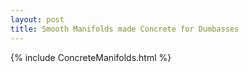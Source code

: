```yaml
---
layout: post
title: Smooth Manifolds made Concrete for Dumbasses
---
```

{% include ConcreteManifolds.html %}
